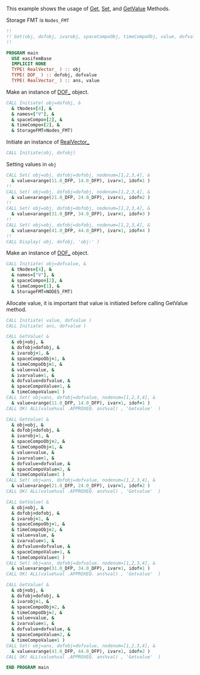 This example shows the usage of [Get](Get.md), [Set](Set.md), and [GetValue](GetValue.md) Methods.

Storage FMT is `Nodes_FMT`

```fortran
!!
!! Get(obj, dofobj, ivarobj, spaceCompoObj, timeCompoObj, value, dofvalue, ivarvalue, spaceCompoValue, timeCompoValue )
!!
```

```fortran
PROGRAM main
  USE easifemBase
  IMPLICIT NONE
  TYPE( RealVector_ ) :: obj
  TYPE( DOF_ ) :: dofobj, dofvalue
  TYPE( RealVector_ ) :: ans, value
```

Make an instance of [DOF_](../DOF/DOF_.md) object.

```fortran
CALL Initiate( obj=dofobj, &
  & tNodes=[4], &
  & names=["V"], &
  & spaceCompo=[2], &
  & timeCompo=[2], &
  & StorageFMT=Nodes_FMT)
```

Initiate an instance of [RealVector_](RealVector_.md)

```fortran
CALL Initiate(obj, dofobj)
```

Setting values in `obj`

```fortran
CALL Set( obj=obj, dofobj=dofobj, nodenum=[1,2,3,4], &
  & value=arange(11.0_DFP, 14.0_DFP), ivar=1, idof=1 )
!!
CALL Set( obj=obj, dofobj=dofobj, nodenum=[1,2,3,4], &
  & value=arange(21.0_DFP, 24.0_DFP), ivar=1, idof=2 )
!!
CALL Set( obj=obj, dofobj=dofobj, nodenum=[1,2,3,4], &
  & value=arange(31.0_DFP, 34.0_DFP), ivar=1, idof=3 )
!!
CALL Set( obj=obj, dofobj=dofobj, nodenum=[1,2,3,4], &
  & value=arange(41.0_DFP, 44.0_DFP), ivar=1, idof=4 )
!!
CALL Display( obj, dofobj, 'obj:' )
```

Make an instance of [DOF_](../DOF/DOF_.md) object.

```fortran
CALL Initiate( obj=dofvalue, &
  & tNodes=[4], &
  & names=["V"], &
  & spaceCompo=[2], &
  & timeCompo=[1], &
  & StorageFMT=NODES_FMT)
```

Allocate value, it is important that value is initiated before calling GetValue method.

```fortran
CALL Initiate( value, dofvalue )
CALL Initiate( ans, dofvalue )
```

```fortran
CALL GetValue( &
  & obj=obj, &
  & dofobj=dofobj, &
  & ivarobj=1, &
  & spaceCompoObj=1, &
  & timeCompoObj=1, &
  & value=value, &
  & ivarvalue=1, &
  & dofvalue=dofvalue, &
  & spaceCompoValue=1, &
  & timeCompoValue=1 )
CALL Set( obj=ans, dofobj=dofvalue, nodenum=[1,2,3,4], &
  & value=arange(11.0_DFP, 14.0_DFP), ivar=1, idof=1 )
CALL OK( ALL(value%val .APPROXEQ. ans%val) , 'Getvalue'  )
```

```fortran
CALL GetValue( &
  & obj=obj, &
  & dofobj=dofobj, &
  & ivarobj=1, &
  & spaceCompoObj=2, &
  & timeCompoObj=1, &
  & value=value, &
  & ivarvalue=1, &
  & dofvalue=dofvalue, &
  & spaceCompoValue=2, &
  & timeCompoValue=1 )
CALL Set( obj=ans, dofobj=dofvalue, nodenum=[1,2,3,4], &
  & value=arange(21.0_DFP, 24.0_DFP), ivar=1, idof=2 )
CALL OK( ALL(value%val .APPROXEQ. ans%val) , 'Getvalue'  )
```

```fortran
CALL GetValue( &
  & obj=obj, &
  & dofobj=dofobj, &
  & ivarobj=1, &
  & spaceCompoObj=1, &
  & timeCompoObj=2, &
  & value=value, &
  & ivarvalue=1, &
  & dofvalue=dofvalue, &
  & spaceCompoValue=1, &
  & timeCompoValue=1 )
CALL Set( obj=ans, dofobj=dofvalue, nodenum=[1,2,3,4], &
  & value=arange(31.0_DFP, 34.0_DFP), ivar=1, idof=1 )
CALL OK( ALL(value%val .APPROXEQ. ans%val) , 'Getvalue'  )
```

```fortran
CALL GetValue( &
  & obj=obj, &
  & dofobj=dofobj, &
  & ivarobj=1, &
  & spaceCompoObj=2, &
  & timeCompoObj=2, &
  & value=value, &
  & ivarvalue=1, &
  & dofvalue=dofvalue, &
  & spaceCompoValue=2, &
  & timeCompoValue=1 )
CALL Set( obj=ans, dofobj=dofvalue, nodenum=[1,2,3,4], &
  & value=arange(41.0_DFP, 44.0_DFP), ivar=1, idof=2 )
CALL OK( ALL(value%val .APPROXEQ. ans%val) , 'Getvalue'  )
```

```fortran
END PROGRAM main
```
